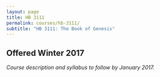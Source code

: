 ```yaml
---
layout: page
title: HB 3111
permalink: courses/hb-3111/
subtitle: "HB 3111: The Book of Genesis"
---
```


## Offered Winter 2017

*Course description and syllabus to follow by January 2017.*
